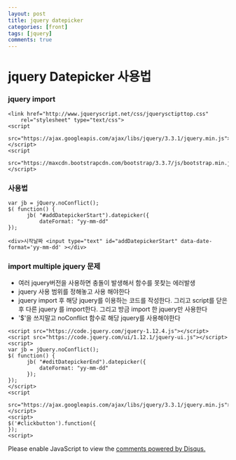 ```yaml
---
layout: post
title: jquery datepicker
categories: [front]
tags: [jquery]
comments: true
---
```


# jquery Datepicker  사용법

### jquery import

~~~
<link href="http://www.jqueryscript.net/css/jquerysctipttop.css"
	rel="stylesheet" type="text/css">
<script
	src="https://ajax.googleapis.com/ajax/libs/jquery/3.3.1/jquery.min.js"></script>
<script
	src="https://maxcdn.bootstrapcdn.com/bootstrap/3.3.7/js/bootstrap.min.js"></script>
~~~
### 사용법

~~~    
var jb = jQuery.noConflict();
$( function() {
	  jb( "#addDatepickerStart").datepicker({
		  dateFormat: "yy-mm-dd"
});

<div>시작날짜 <input type="text" id="addDatepickerStart" data-date-format='yy-mm-dd' ></div>

~~~


### import multiple jquery 문제
- 여러 jquery버전을 사용하면 충돌이 발생해서 함수를 못찾는 에러발생
- jquery 사용 범위를 정해놓고 사용 해야한다
- jquery import 후 해당 jquery를 이용하는 코드를 작성한다. 그리고 script를 닫은 후 다른 jquery 를 import한다. 그리고 방금 import 한 jquery만 사용한다
- '$'을 쓰지말고 noConflict 함수로 해당 jquery를 사용해야한다

~~~
<script src="https://code.jquery.com/jquery-1.12.4.js"></script>
<script src="https://code.jquery.com/ui/1.12.1/jquery-ui.js"></script>
<script>
var jb = jQuery.noConflict();
$( function() {
	  jb( "#editDatepickerEnd").datepicker({
		  dateFormat: "yy-mm-dd"
	  });
});
</script>
<script
	src="https://ajax.googleapis.com/ajax/libs/jquery/3.3.1/jquery.min.js"></script>
<script>
$('#clickbutton').function({
});
<script>
~~~


<div id="disqus_thread"></div>
<script>

/**
*  RECOMMENDED CONFIGURATION VARIABLES: EDIT AND UNCOMMENT THE SECTION BELOW TO INSERT DYNAMIC VALUES FROM YOUR PLATFORM OR CMS.
*  LEARN WHY DEFINING THESE VARIABLES IS IMPORTANT: https://disqus.com/admin/universalcode/#configuration-variables*/
/*
var disqus_config = function () {
this.page.url = PAGE_URL;  // Replace PAGE_URL with your page's canonical URL variable
this.page.identifier = PAGE_IDENTIFIER; // Replace PAGE_IDENTIFIER with your page's unique identifier variable
};
*/
(function() { // DON'T EDIT BELOW THIS LINE
var d = document, s = d.createElement('script');
s.src = 'https://parkwonhui.disqus.com/embed.js';
s.setAttribute('data-timestamp', +new Date());
(d.head || d.body).appendChild(s);
})();
</script>
<noscript>Please enable JavaScript to view the <a href="https://disqus.com/?ref_noscript">comments powered by Disqus.</a></noscript>
                            
